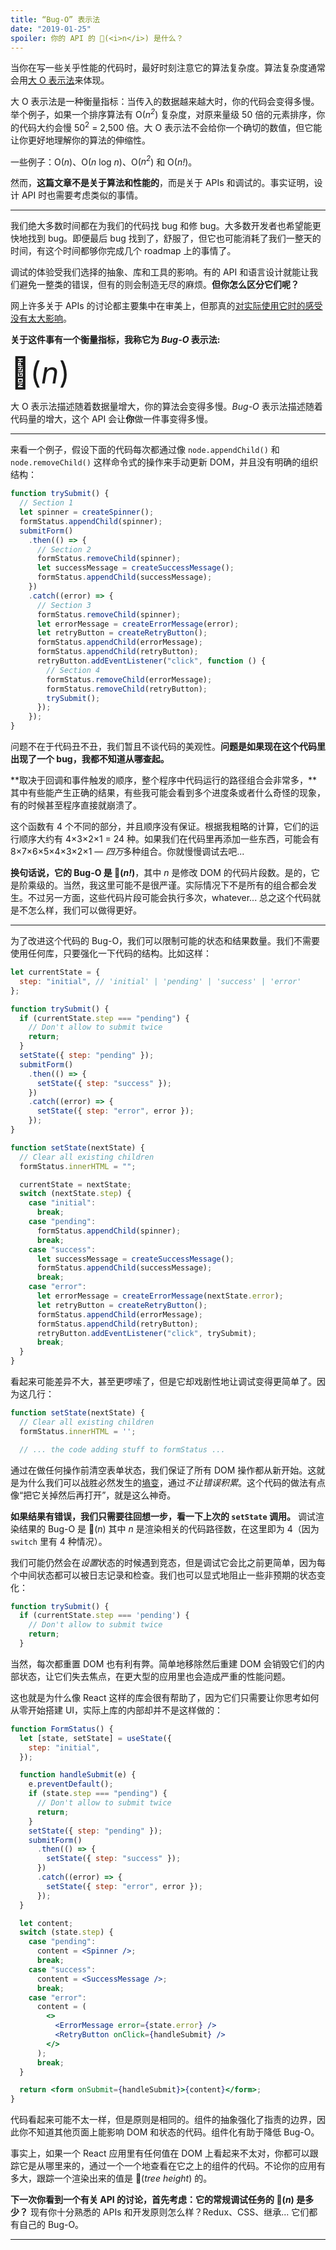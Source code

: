 ```yaml
---
title: “Bug-O” 表示法
date: "2019-01-25"
spoiler: 你的 API 的 🐞(<i>n</i>) 是什么？
---
```


当你在写一些关乎性能的代码时，最好时刻注意它的算法复杂度。算法复杂度通常会用[大 O 表示法](https://rob-bell.net/2009/06/a-beginners-guide-to-big-o-notation/)来体现。

大 O 表示法是一种衡量指标：当传入的数据越来越大时，你的代码会变得多慢。举个例子，如果一个排序算法有 O(<i>n<sup>2</sup></i>) 复杂度，对原来量级 50 倍的元素排序，你的代码大约会慢 50<sup>2</sup> = 2,500 倍。大 O 表示法不会给你一个确切的数值，但它能让你更好地理解你的算法的伸缩性。

一些例子：O(<i>n</i>)、O(<i>n</i> log <i>n</i>)、O(<i>n<sup>2</sup></i>) 和 O(<i>n!</i>)。

然而，**这篇文章不是关于算法和性能的**，而是关于 APIs 和调试的。事实证明，设计 API 时也需要考虑类似的事情。

---

我们绝大多数时间都在为我们的代码找 bug 和修 bug。大多数开发者也希望能更快地找到 bug。即便最后 bug 找到了，舒服了，但它也可能消耗了我们一整天的时间，有这个时间都够你完成几个 roadmap 上的事情了。

调试的体验受我们选择的抽象、库和工具的影响。有的 API 和语言设计就能让我们避免一整类的错误，但有的则会制造无尽的麻烦。**但你怎么区分它们呢？**

网上许多关于 APIs 的讨论都主要集中在审美上，但那真的[对实际使用它时的感受没有太大影响](/optimized-for-change/)。

**关于这件事有一个衡量指标，我称它为 _Bug-O_ 表示法:**

<font size="40">🐞(<i>n</i>)</font>

大 O 表示法描述随着数据量增大，你的算法会变得多慢。_Bug-O_ 表示法描述随着代码量的增大，这个 API 会让**你**做一件事变得多慢。

---

来看一个例子，假设下面的代码每次都通过像 `node.appendChild()` 和 `node.removeChild()` 这样命令式的操作来手动更新 DOM，并且没有明确的组织结构：

```jsx
function trySubmit() {
  // Section 1
  let spinner = createSpinner();
  formStatus.appendChild(spinner);
  submitForm()
    .then(() => {
      // Section 2
      formStatus.removeChild(spinner);
      let successMessage = createSuccessMessage();
      formStatus.appendChild(successMessage);
    })
    .catch((error) => {
      // Section 3
      formStatus.removeChild(spinner);
      let errorMessage = createErrorMessage(error);
      let retryButton = createRetryButton();
      formStatus.appendChild(errorMessage);
      formStatus.appendChild(retryButton);
      retryButton.addEventListener("click", function () {
        // Section 4
        formStatus.removeChild(errorMessage);
        formStatus.removeChild(retryButton);
        trySubmit();
      });
    });
}
```

问题不在于代码丑不丑，我们暂且不谈代码的美观性。**问题是如果现在这个代码里出现了一个 bug，我都不知道从哪查起。**

**取决于回调和事件触发的顺序，整个程序中代码运行的路径组合会非常多，**其中有些能产生正确的结果，有些我可能会看到多个进度条或者什么奇怪的现象，有的时候甚至程序直接就崩溃了。

这个函数有 4 个不同的部分，并且顺序没有保证。根据我粗略的计算，它们的运行顺序大约有 4×3×2×1 = 24 种。如果我们在代码里再添加一些东西，可能会有 8×7×6×5×4×3×2×1 — *四万*多种组合。你就慢慢调试去吧...

**换句话说，它的 Bug-O 是 🐞(<i>n!</i>)**，其中 _n_ 是修改 DOM 的代码片段数。是的，它是阶乘级的。当然，我这里可能不是很严谨。实际情况下不是所有的组合都会发生。不过另一方面，这些代码片段可能会执行多次，whatever... 总之这个代码就是不怎么样，我们可以做得更好。

---

为了改进这个代码的 Bug-O，我们可以限制可能的状态和结果数量。我们不需要使用任何库，只要强化一下代码的结构。比如这样：

```jsx
let currentState = {
  step: "initial", // 'initial' | 'pending' | 'success' | 'error'
};

function trySubmit() {
  if (currentState.step === "pending") {
    // Don't allow to submit twice
    return;
  }
  setState({ step: "pending" });
  submitForm()
    .then(() => {
      setState({ step: "success" });
    })
    .catch((error) => {
      setState({ step: "error", error });
    });
}

function setState(nextState) {
  // Clear all existing children
  formStatus.innerHTML = "";

  currentState = nextState;
  switch (nextState.step) {
    case "initial":
      break;
    case "pending":
      formStatus.appendChild(spinner);
      break;
    case "success":
      let successMessage = createSuccessMessage();
      formStatus.appendChild(successMessage);
      break;
    case "error":
      let errorMessage = createErrorMessage(nextState.error);
      let retryButton = createRetryButton();
      formStatus.appendChild(errorMessage);
      formStatus.appendChild(retryButton);
      retryButton.addEventListener("click", trySubmit);
      break;
  }
}
```

看起来可能差异不大，甚至更啰嗦了，但是它却戏剧性地让调试变得更简单了。因为这几行：

```jsx {3}
function setState(nextState) {
  // Clear all existing children
  formStatus.innerHTML = '';

  // ... the code adding stuff to formStatus ...
```

通过在做任何操作前清空表单状态，我们保证了所有 DOM 操作都从新开始。这就是为什么我们可以战胜必然发生的[墒变](/the-elements-of-ui-engineering/)，通过*不让错误积累*。这个代码的做法有点像“把它关掉然后再打开”，就是这么神奇。

**如果结果有错误，我们只需要往回想一步，看一下上次的 `setState` 调用。** 调试渲染结果的 Bug-O 是 🐞(_n_) 其中 _n_ 是渲染相关的代码路径数，在这里即为 4（因为 `switch` 里有 4 种情况）。

我们可能仍然会在*设置*状态的时候遇到竞态，但是调试它会比之前更简单，因为每个中间状态都可以被日志记录和检查。我们也可以显式地阻止一些非预期的状态变化：

```jsx
function trySubmit() {
  if (currentState.step === 'pending') {
    // Don't allow to submit twice
    return;
  }
```

当然，每次都重置 DOM 也有利有弊。简单地移除然后重建 DOM 会销毁它们的内部状态，让它们失去焦点，在更大型的应用里也会造成严重的性能问题。

这也就是为什么像 React 这样的库会很有帮助了，因为它们只需要让你思考如何从零开始搭建 UI，实际上库的内部却并不是这样做的：

```jsx
function FormStatus() {
  let [state, setState] = useState({
    step: "initial",
  });

  function handleSubmit(e) {
    e.preventDefault();
    if (state.step === "pending") {
      // Don't allow to submit twice
      return;
    }
    setState({ step: "pending" });
    submitForm()
      .then(() => {
        setState({ step: "success" });
      })
      .catch((error) => {
        setState({ step: "error", error });
      });
  }

  let content;
  switch (state.step) {
    case "pending":
      content = <Spinner />;
      break;
    case "success":
      content = <SuccessMessage />;
      break;
    case "error":
      content = (
        <>
          <ErrorMessage error={state.error} />
          <RetryButton onClick={handleSubmit} />
        </>
      );
      break;
  }

  return <form onSubmit={handleSubmit}>{content}</form>;
}
```

代码看起来可能不太一样，但是原则是相同的。组件的抽象强化了指责的边界，因此你不知道其他页面上能影响 DOM 和状态的代码。组件化有助于降低 Bug-O。

事实上，如果一个 React 应用里有任何值在 DOM 上看起来不太对，你都可以跟踪它是从哪里来的，通过一个一个地查看在它之上的组件的代码。不论你的应用有多大，跟踪一个渲染出来的值是 🐞(_tree height_) 的。

**下一次你看到一个有关 API 的讨论，首先考虑：它的常规调试任务的 🐞(_n_) 是多少？** 现有你十分熟悉的 APIs 和开发原则怎么样？Redux、CSS、继承... 它们都有自己的 Bug-O。

---
